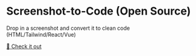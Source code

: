 # Screenshot-to-Code (Open Source)
Drop in a screenshot and convert it to clean code (HTML/Tailwind/React/Vue)
<br>

[🧳 Check it out](https://github.com/abi/screenshot-to-code)
